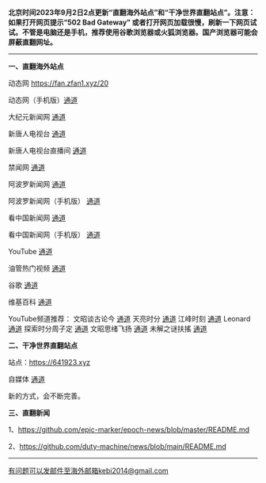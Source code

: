 **北京时间2023年9月2日2点更新“直翻海外站点”和“干净世界直翻站点”。注意：如果打开网页提示“502 Bad Gateway” 或者打开网页加载很慢，刷新一下网页试试。不管是电脑还是手机，推荐使用谷歌浏览器或火狐浏览器。国产浏览器可能会屏蔽直翻网址。**

***

**一、直翻海外站点**

动态网 https://fan.zfan1.xyz/20 

动态网（手机版）[通道](https://fan.zfan1.xyz/21) 

大纪元新闻网 [通道](https://fan.zfan1.xyz/90) 

新唐人电视台 [通道](https://fan.zfan1.xyz/4) 

新唐人电视台直播间 [通道](https://fan.zfan1.xyz/44) 

禁闻网 [通道](https://fan.zfan1.xyz/3) 

阿波罗新闻网 [通道](https://fan.zfan1.xyz/7) 

阿波罗新闻网（手机版） [通道](https://fan.zfan1.xyz/53) 

看中国新闻网 [通道](https://fan.zfan1.xyz/26) 

看中国新闻网（手机版） [通道](https://fan.zfan1.xyz/54) 

YouTube [通道](https://fan.zfan1.xyz/45) 

油管热门视频 [通道](https://fan.zfan1.xyz/55) 

谷歌 [通道](https://fan.zfan1.xyz/62) 

维基百科 [通道](https://fan.zfan1.xyz/63) 

YouTube频道推荐： 文昭谈古论今 [通道](https://fan.zfan1.xyz/46)  天亮时分 [通道](https://fan.zfan1.xyz/47)  江峰时刻 [通道](https://fan.zfan1.xyz/48)  Leonard [通道](https://fan.zfan1.xyz/49)  探索时分周子定 [通道](https://fan.zfan1.xyz/50) 文昭思绪飞扬 [通道](https://fan.zfan1.xyz/51) 未解之谜扶搖 [通道](https://fan.zfan1.xyz/52) 

**二、干净世界直翻站点**

站点：https://641923.xyz 

自媒体 [通道](https://641923.xyz/zh-CN?tab=cat19)

新的方式，会不断完善。

**三、直翻新闻**

1、https://github.com/epic-marker/epoch-news/blob/master/README.md

2、https://github.com/duty-machine/news/blob/main/README.md

***


有问题可以发邮件至海外邮箱kebi2014@gmail.com